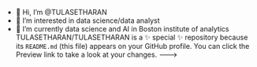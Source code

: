 - 👋 Hi, I’m @TULASETHARAN
- 👀 I’m interested in data science/data analyst
- 🌱 I’m currently data science and AI in Boston institute of analytics
TULASETHARAN/TULASETHARAN is a ✨ special ✨ repository because its `README.md` (this file) appears on your GitHub profile.
You can click the Preview link to take a look at your changes.
--->
